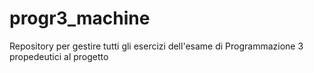 # progr3_machine
Repository per gestire tutti gli esercizi dell'esame di Programmazione 3 propedeutici al progetto
